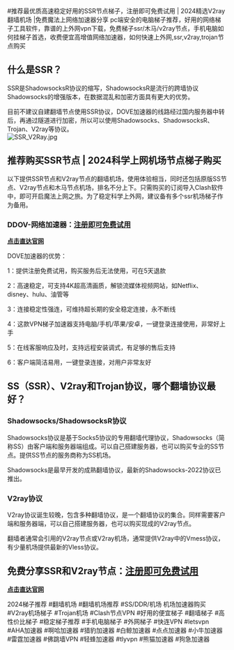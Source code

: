 #推荐最优质高速稳定好用的SSR节点梯子，注册即可免费试用 | 2024精选V2ray翻墙机场 |免费魔法上网络加速器分享
pc端安全的电脑梯子推荐，好用的网络梯子工具软件，靠谱的上外网vpn下载，免费梯子ssr/木马/v2ray节点，手机电脑如何挂梯子首选，收费便宜高增值网络加速器，如何快速上外网,ssr,v2ray,trojan节点购买

## 什么是SSR？
SSR是ShadowsocksR协议的缩写，ShadowsocksR是流行的跨墙协议Shadowsocks的增强版本，在数据混乱和加密方面具有更大的优势。

目前不建议自建翻墙节点使用SSR协议，DOVE加速器的线路经过国内服务器中转后，再通过隧道进行加密，所以可以使用Shadowsocks、ShadowsocksR、Trojan、V2ray等协议。  
![SSR_V2Ray.jpg](https://musescore.org/sites/musescore.org/files/styles/width_1480/public/2024-02/16_0.png?itok=8Yvin_Z_)

## 推荐购买SSR节点 | 2024科学上网机场节点梯子购买
以下提供SSR节点和V2ray节点的翻墙机场，使用体验相当，同时还包括原版SS节点、V2ray节点和木马节点机场，排名不分上下。只需购买的订阅导入Clash软件中，即可开启魔法上网之旅。为了稳定科学上外网，建议备有多个ssr机场梯子作为备用。

### DDOV-网络加速器：[**注册即可免费试用**](https://doveee.com/a.php?asbcbO1PCgF)
[**点击直达官网**](https://doveee.com/a.php?asbcbO1PCgF)

DOVE加速器的优势：

1：提供注册免费试用，购买服务后无法使用，可在5天退款

2：高速稳定，可支持4K超高清画质，解锁流媒体视频网站，如Netflix、disney、hulu、油管等

3：连接稳定性强连，可维持超长期的安全稳定连接，永不断线

4：这款VPN梯子加速器支持电脑/手机/苹果/安卓，一键登录连接使用，非常好上手

5：在线客服响应及时，支持远程安装调式，有足够的售后支持

6：客户端简洁易用，一键登录连接，对用户非常友好

## SS（SSR）、V2ray和Trojan协议，哪个翻墙协议最好？
### Shadowsocks/ShadowsocksR协议

Shadowsocks协议是基于Socks5协议的专用翻墙代理协议，Shadowsocks（简称SS）由客户端和服务器端组成。可以自己搭建服务器，也可以购买专业的SS节点。提供SS节点的服务商称为SS机场。

Shadowsocks是最早开发的成熟翻墙协议，最新的Shadowsocks-2022协议已推出。

### V2ray协议

V2ray协议诞生较晚，包含多种翻墙协议，是一个翻墙协议的集合。同样需要客户端和服务器端，可以自己搭建服务器，也可以购买现成的V2ray节点。

翻墙者通常会引用的V2ray节点或V2ray机场，通常提供V2ray中的Vmess协议，有少量机场提供最新的Vless协议。

## 免费分享SSR和V2ray节点：[**注册即可免费试用**](https://doveee.com/a.php?asbcbO1PCgF)

[**点击直达官网**](https://doveee.com/a.php?asbcbO1PCgF)

2024梯子推荐 #翻墙机场 #翻墙机场推荐 #SS/DDR/机场 机场加速器购买 #V2ray机场梯子 #Trojan机场 #Clash节点VPN #好用的便宜梯子 #翻墙梯子 #高性价比梯子 #稳定梯子推荐 #手机电脑梯子 #外网梯子 #快连VPN #letsvpn #AHA加速器 #啊哈加速器 #猎豹加速器 #白鲸加速器 #点点加速器 #小牛加速器 #雷霆加速器 #佛跳墙VPN #轻蜂加速器 #tlyvpn #熊猫加速器 #狗急加速器
